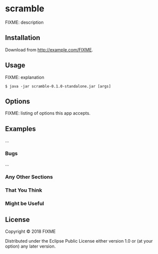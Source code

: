 # scramble

FIXME: description

## Installation

Download from http://example.com/FIXME.

## Usage

FIXME: explanation

    $ java -jar scramble-0.1.0-standalone.jar [args]

## Options

FIXME: listing of options this app accepts.

## Examples

...

### Bugs

...

### Any Other Sections
### That You Think
### Might be Useful

## License

Copyright © 2018 FIXME

Distributed under the Eclipse Public License either version 1.0 or (at
your option) any later version.
